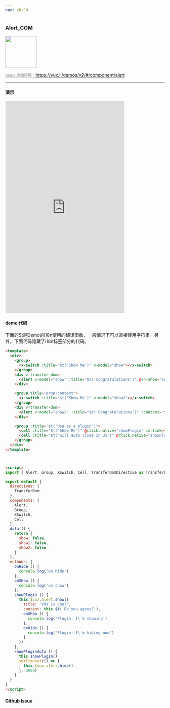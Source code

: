 ```yaml
---
nav: zh-CN
---
```



### Alert_COM

<img width="100" src="http://qr.topscan.com/api.php?text=https%3A%2F%2Fvux.li%2Fdemos%2Fv2%2F%23%2Fcomponent%2Falert"/>

<a href="https://vux.li/demos/v2/#/component/alert" target="_blank" style="font-size:12px;color:#888;">demo 原始链接：https://vux.li/demos/v2/#/component/alert</a>



---

#### 演示

 <div style="width:377px;height:667px;display:inline-block;border:1px dashed #ececec;border-radius:5px;overflow:hidden;">
   <iframe src="https://vux.li/demos/v2/#/component/alert" width="375" height="667" border="0" frameborder="0"></iframe>
 </div>

#### demo 代码

<p class="tip">下面的$t是Demo的i18n使用的翻译函数，一般情况下可以直接使用字符串。另外，下面代码隐藏了i18n标签部分的代码。</p>

``` html
<template>
  <div>
    <group>
      <x-switch :title="$t('Show Me')" v-model="show"></x-switch>
    </group>
    <div v-transfer-dom>
      <alert v-model="show" :title="$t('Congratulations')" @on-show="onShow" @on-hide="onHide"> {{ $t('Your Message is sent successfully~') }}</alert>
    </div>

    <group title="prop:content">
      <x-switch :title="$t('Show Me')" v-model="show2"></x-switch>
    </group>
    <div v-transfer-dom>
      <alert v-model="show2" :title="$t('Congratulations')" :content="$t('Your Message is sent successfully~')"></alert>
    </div>

    <group :title="$t('Use as a plugin')">
      <cell :title="$t('Show Me')" @click.native="showPlugin" is-link></cell>
      <cell :title="$t('will auto close in 3s')" @click.native="showPluginAuto" is-link></cell>
    </group>
  </div>
</template>



<script>
import { Alert, Group, XSwitch, Cell, TransferDomDirective as TransferDom } from 'vux'

export default {
  directives: {
    TransferDom
  },
  components: {
    Alert,
    Group,
    XSwitch,
    Cell
  },
  data () {
    return {
      show: false,
      show1: false,
      show2: false
    }
  },
  methods: {
    onHide () {
      console.log('on hide')
    },
    onShow () {
      console.log('on show')
    },
    showPlugin () {
      this.$vux.alert.show({
        title: 'VUX is Cool',
        content: this.$t('Do you agree?'),
        onShow () {
          console.log('Plugin: I\'m showing')
        },
        onHide () {
          console.log('Plugin: I\'m hiding now')
        }
      })
    },
    showPluginAuto () {
      this.showPlugin()
      setTimeout(() => {
        this.$vux.alert.hide()
      }, 3000)
    }
  }
}
</script>

```


#### Github Issue